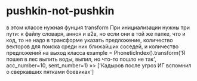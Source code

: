 # pushkin-not-pushkin
в этом классе нужная фунция transform
При инициализации нужны три пути: к файлу словаря, анноя и в2в, но если они в той же папке, что и код, то не надо
в трансформе указать предложение, количество векторов для поиска среди них ближайших соседей, и количество предложений на выход класса
example = PhoneticIndex().transform('Я пошел в лес выпить воды, выпил, но что-то пошло не так', acc_number=10, sent_number=1)
»> ['Кадыров после угроз ИГ вспомнил о сверкавших пятками боевиках']

